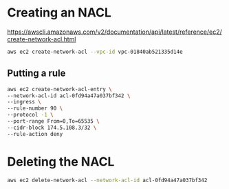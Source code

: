 # Creating an NACL 
https://awscli.amazonaws.com/v2/documentation/api/latest/reference/ec2/create-network-acl.html

```sh
aws ec2 create-network-acl --vpc-id vpc-01840ab521335d14e
```

## Putting a rule

```sh
aws ec2 create-network-acl-entry \
--network-acl-id acl-0fd94a47a037bf342 \
--ingress \
--rule-number 90 \
--protocol -1 \
--port-range From=0,To=65535 \
--cidr-block 174.5.108.3/32 \
--rule-action deny
```

# Deleting the NACL

```sh
aws ec2 delete-network-acl --network-acl-id acl-0fd94a47a037bf342
```
